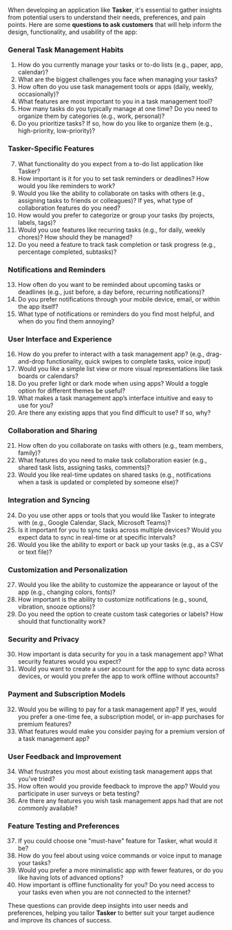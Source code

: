 
When developing an application like **Tasker**, it's essential to gather insights from potential users to understand their needs, preferences, and pain points. Here are some **questions to ask customers** that will help inform the design, functionality, and usability of the app:

### **General Task Management Habits**
1. How do you currently manage your tasks or to-do lists (e.g., paper, app, calendar)?
2. What are the biggest challenges you face when managing your tasks?
3. How often do you use task management tools or apps (daily, weekly, occasionally)?
4. What features are most important to you in a task management tool?
5. How many tasks do you typically manage at one time? Do you need to organize them by categories (e.g., work, personal)?
6. Do you prioritize tasks? If so, how do you like to organize them (e.g., high-priority, low-priority)?

### **Tasker-Specific Features**
7. What functionality do you expect from a to-do list application like Tasker?
8. How important is it for you to set task reminders or deadlines? How would you like reminders to work?
9. Would you like the ability to collaborate on tasks with others (e.g., assigning tasks to friends or colleagues)? If yes, what type of collaboration features do you need?
10. How would you prefer to categorize or group your tasks (by projects, labels, tags)?
11. Would you use features like recurring tasks (e.g., for daily, weekly chores)? How should they be managed?
12. Do you need a feature to track task completion or task progress (e.g., percentage completed, subtasks)?

### **Notifications and Reminders**
13. How often do you want to be reminded about upcoming tasks or deadlines (e.g., just before, a day before, recurring notifications)?
14. Do you prefer notifications through your mobile device, email, or within the app itself?
15. What type of notifications or reminders do you find most helpful, and when do you find them annoying?

### **User Interface and Experience**
16. How do you prefer to interact with a task management app? (e.g., drag-and-drop functionality, quick swipes to complete tasks, voice input)
17. Would you like a simple list view or more visual representations like task boards or calendars?
18. Do you prefer light or dark mode when using apps? Would a toggle option for different themes be useful?
19. What makes a task management app’s interface intuitive and easy to use for you?
20. Are there any existing apps that you find difficult to use? If so, why?

### **Collaboration and Sharing**
21. How often do you collaborate on tasks with others (e.g., team members, family)?
22. What features do you need to make task collaboration easier (e.g., shared task lists, assigning tasks, comments)?
23. Would you like real-time updates on shared tasks (e.g., notifications when a task is updated or completed by someone else)?

### **Integration and Syncing**
24. Do you use other apps or tools that you would like Tasker to integrate with (e.g., Google Calendar, Slack, Microsoft Teams)?
25. Is it important for you to sync tasks across multiple devices? Would you expect data to sync in real-time or at specific intervals?
26. Would you like the ability to export or back up your tasks (e.g., as a CSV or text file)?

### **Customization and Personalization**
27. Would you like the ability to customize the appearance or layout of the app (e.g., changing colors, fonts)?
28. How important is the ability to customize notifications (e.g., sound, vibration, snooze options)?
29. Do you need the option to create custom task categories or labels? How should that functionality work?

### **Security and Privacy**
30. How important is data security for you in a task management app? What security features would you expect?
31. Would you want to create a user account for the app to sync data across devices, or would you prefer the app to work offline without accounts?

### **Payment and Subscription Models**
32. Would you be willing to pay for a task management app? If yes, would you prefer a one-time fee, a subscription model, or in-app purchases for premium features?
33. What features would make you consider paying for a premium version of a task management app?

### **User Feedback and Improvement**
34. What frustrates you most about existing task management apps that you’ve tried?
35. How often would you provide feedback to improve the app? Would you participate in user surveys or beta testing?
36. Are there any features you wish task management apps had that are not commonly available?

### **Feature Testing and Preferences**
37. If you could choose one "must-have" feature for Tasker, what would it be?
38. How do you feel about using voice commands or voice input to manage your tasks?
39. Would you prefer a more minimalistic app with fewer features, or do you like having lots of advanced options?
40. How important is offline functionality for you? Do you need access to your tasks even when you are not connected to the internet?

These questions can provide deep insights into user needs and preferences, helping you tailor **Tasker** to better suit your target audience and improve its chances of success.